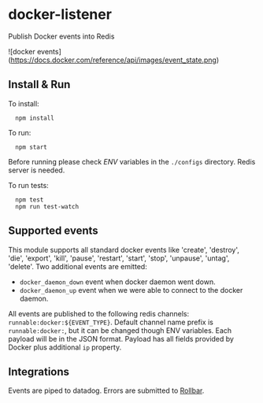 docker-listener
===============

Publish Docker events into Redis

![docker events]
(https://docs.docker.com/reference/api/images/event_state.png)


## Install & Run

To install:
```
  npm install
```


To run:
```
  npm start
```

Before running please check *ENV* variables in the `./configs` directory. Redis server is needed.


To run tests:

```
  npm test
  npm run test-watch
```

## Supported events

This module supports all standard docker events like 'create', 'destroy', 'die', 'export', 'kill', 'pause', 'restart', 'start', 'stop', 'unpause', 'untag', 'delete'.
Two additional events are emitted:
  * `docker_daemon_down` event when docker daemon went down.
  * `docker_daemon_up` event when we were able to connect to the docker daemon.

All events are published to the following redis channels: `runnable:docker:${EVENT_TYPE}`. Default channel name prefix is `runnable:docker:`, but it can be changed though ENV variables.
Each payload will be in the JSON format.
Payload has all fields provided by Docker plus additional `ip` property.

## Integrations

Events are piped to datadog.
Errors are submitted to [Rollbar](https://rollbar.com/Runnable-2/docker-listener/).
